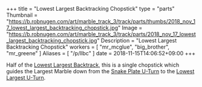 +++
title = "Lowest Largest Backtracking Chopstick"
type = "parts"
Thumbnail = "https://b.robnugen.com/art/marble_track_3/track/parts/thumbs/2018_nov_17_lowest_largest_backtracking_chopstick.jpg"
Image = "https://b.robnugen.com/art/marble_track_3/track/parts/2018_nov_17_lowest_largest_backtracking_chopstick.jpg"
Description = "Lowest Largest Backtracking Chopstick"
workers = [
    "mr_mcglue",
    "big_brother",
    "mr_greene"
]
Aliases = [
    "/p/llbc"
]
date = 2018-11-15T14:06:52+09:00
+++

Half of the [Lowest Largest Backtrack](/parts/lowest-largest-backtrack/), this is a single chopstick which guides the Largest Marble down from the [Snake Plate U-Turn](/parts/snake_plate_u_turn/) to the [Lowest Largest U-Turn](/parts/lowest_largest_u_turn/).
